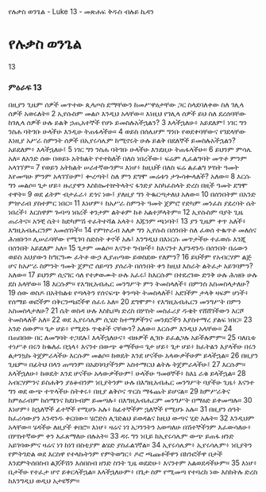 ﻿
የሉቃስ ወንጌል - Luke 13 - መጽሐፍ ቅዱስ ብሉይ ኪዳን
# የሉቃስ ወንጌል
13
### ምዕራፍ 13
 በዚያን ጊዜም ሰዎች መጥተው ጲላጦስ ደማቸውን ከመሥዋዕታቸው ጋር ስላደባለቀው ስለ ገሊላ ሰዎች አወሩለት።
2  ኢየሱስም መልሶ እንዲህ አላቸው። እነዚህ የገሊላ ሰዎች ይህ ስለ ደረሰባቸው ከገሊላ ሰዎች ሁሉ ይልቅ ኃጢአተኞች የሆኑ ይመስሉአችኋልን?
3  እላችኋለሁ፥ አይደለም፤ ነገር ግን ንስሐ ባትገቡ ሁላችሁ እንዲሁ ትጠፋላችሁ።
4  ወይስ በሰሌሆም ግንቡ የወደቀባቸውና የገደላቸው እነዚያ አሥራ ስምንት ሰዎች በኢየሩሳሌም ከሚኖሩት ሁሉ ይልቅ በደለኞች ይመስሉአችኋልን? አይደለም፥ እላችኋለሁ፤
5  ነገር ግን ንስሐ ባትገቡ ሁላችሁ እንደዚሁ ትጠፋላችሁ።
6  ይህንም ምሳሌ አለ። ለአንድ ሰው በወይኑ አትክልት የተተከለች በለስ ነበረችው፥ ፍሬም ሊፈልግባት መጥቶ ምንም አላገኘም።
7  የወይን አትክልት ሠራተኛውንም። እነሆ፥ ከዚህች በለስ ፍሬ ልፈልግ ሦስት ዓመት እየመጣሁ ምንም አላገኘሁም፤ ቍረጣት፤ ስለ ምን ደግሞ መሬቱን ታጐሳቍላለች? አለው።
8  እርሱ ግን መልሶ። ጌታ ሆይ፥ ዙሪያዋን እስክኰተኵትላትና ፋንድያ እስካፈስላት ድረስ በዚች ዓመት ደግሞ ተዋት።
9  ወደ ፊትም ብታፈራ፥ ደኅና ነው፤ ያለዚያ ግን ትቈርጣታለህ አለው።
10  በሰንበትም በአንድ ምኵራብ ያስተምር ነበር።
11  እነሆም፥ ከአሥራ ስምንት ዓመት ጀምሮ የድካም መንፈስ ያደረባት ሴት ነበረች፥ እርስዋም ጐባጣ ነበረች ቀንታም ልትቆም ከቶ አልተቻላትም።
12  ኢየሱስም ባያት ጊዜ ጠራትና። አንቺ ሴት፥ ከድካምሽ ተፈትተሻል አላት፥ እጁንም ጫነባት፤
13  ያን ጊዜም ቀጥ አለች፥ እግዚአብሔርንም አመሰገነች።
14  የምኵራብ አለቃ ግን ኢየሱስ በሰንበት ስለ ፈወሰ ተቈጥቶ መለሰና ሕዝቡን። ሊሠራባቸው የሚገባ ስድስት ቀኖች አሉ፤ እንግዲህ በእነርሱ መጥታችሁ ተፈወሱ እንጂ በሰንበት አይደለም አለ።
15  ጌታም መልሶ። እናንተ ግብዞች፥ ከእናንተ እያንዳንዱ በሰንበት በሬውን ወይስ አህያውን ከግርግሙ ፈትቶ ውኃ ሊያጠጣው ይወስደው የለምን?
16  ይህችም የአብርሃም ልጅ ሆና ከአሥራ ስምንት ዓመት ጀምሮ ሰይጣን ያሰራት በሰንበት ቀን ከዚህ እስራት ልትፈታ አይገባምን? አለው።
17  ይህንም ሲናገር ሳለ የተቃወሙት ሁሉ አፈሩ፤ ከእርሱም በተደረገው ድንቅ ሁሉ ሕዝቡ ሁሉ ደስ አላቸው።
18  እርሱም። የእግዚአብሔር መንግሥት ምን ትመስላለች፥ በምንስ አስመስላታለሁ?
19  ሰው ወስዶ በአትክልቱ የጣላትን የሰናፍጭ ቅንጣት ትመስላለች፤ አደገችም ታላቅ ዛፍም ሆነች፥ የሰማይ ወፎችም በቅርንጫፎችዋ ሰፈሩ አለ።
20  ደግሞም፥ የእግዚአብሔርን መንግሥት በምን አስመስላታለሁ?
21  ሴት ወስዳ ሁሉ እስኪቦካ ድረስ በሦስት መስፈሪያ ዱቄት የሸሸገችውን እርሾ ትመስላለች አለ።
22  ወደ ኢየሩሳሌም ሲሄድ ከተማዎችንና መንደሮችን እያስተማረ ያልፍ ነበር።
23  አንድ ሰውም። ጌታ ሆይ፥ የሚድኑ ጥቂቶች ናቸውን? አለው። እርሱም እንዲህ አላቸው።
24  በጠበበው በር ለመግባት ተጋደሉ፤ እላችኋለሁና፥ ብዙዎች ሊገቡ ይፈልጋሉ አይችሉምም።
25  ባለቤቱ ተነሥቶ በሩን ከቈለፈ በኋላ፥ እናንተ በውጭ ቆማችሁ። ጌታ ሆይ፥ ጌታ ሆይ፥ ክፈትልን እያላችሁ በሩን ልታንኳኩ ትጀምራላችሁ እርሱም መልሶ። ከወዴት እንደ ሆናችሁ አላውቃችሁም ይላችኋል።
26  በዚያን ጊዜም። በፊትህ በላን ጠጣንም በአደባባያችንም አስተማርህ ልትሉ ትጀምራላችሁ፤
27  እርሱም። እላችኋለሁ፥ ከወዴት እንደ ሆናችሁ አላውቃችሁም፤ ሁላችሁ ዓመፀኞች፥ ከእኔ ራቁ ይላችኋል።
28  አብርሃምንና ይስሐቅን ያዕቆብንም ነቢያትንም ሁሉ በእግዚአብሔር መንግሥት ባያችሁ ጊዜ፥ እናንተ ግን ወደ ውጭ ተጥላችሁ ስትቀሩ፥ በዚያ ልቅሶና ጥርስ ማፋጨት ይሆናል።
29  ከምሥራቅና ከምዕራብም ከሰሜንና ከደቡብም ይመጣሉ፥ በእግዚአብሔርም መንግሥት በማዕድ ይቀመጣሉ።
30  እነሆም፥ ከኋለኞች ፊተኞች የሚሆኑ አሉ፥ ከፊተኞችም ኋለኞች የሚሆኑ አሉ።
31  በዚያን ሰዓት ከፈሪሳውያን አንዳንዱ ቀርበው። ሄሮድስ ሊገድልህ ይወዳልና ከዚህ ውጣና ሂድ አሉት።
32  እንዲህም አላቸው። ሄዳችሁ ለዚያች ቀበሮ። እነሆ፥ ዛሬና ነገ አጋንንትን አወጣለሁ በሽተኞችንም እፈውሳለሁ፥ በሦስተኛውም ቀን እፈጸማለሁ በሉአት።
33  ዳሩ ግን ነቢይ ከኢየሩሳሌም ውጭ ይጠፋ ዘንድ አይገባውምና ዛሬና ነገ ከነገ በስቲያም ልሄድ ያስፈልገኛል።
34  ኢየሩሳሌም፥ ኢየሩሳሌም፥ ነቢያትን የምትገድል ወደ እርስዋ የተላኩትንም የምትወግር፥ ዶሮ ጫጩቶችዋን በክንፎችዋ በታች እንደምትሰበስብ ልጆችሽን እሰበስብ ዘንድ ስንት ጊዜ ወደድሁ፥ እናንተም አልወደዳችሁም።
35  እነሆ፥ ቤታችሁ የተፈታ ሆኖ ይቀርላችኋል። እላችኋለሁም፥ በጌታ ስም የሚመጣ የተባረከ ነው እስክትሉ ድረስ ከእንግዲህ ወዲህ አታዩኝም።
